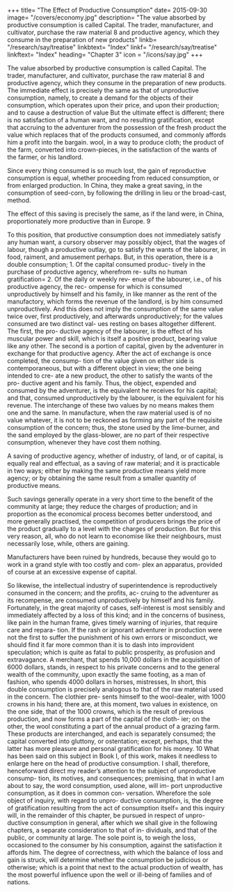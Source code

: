 +++
title= "The Effect of Productive Consumption"
date= 2015-09-30
image= "/covers/economy.jpg"
description= "The value absorbed by productive consumption is called Capital. The trader, manufacturer, and cultivator, purchase the raw material 8 and productive agency, which they consume in the preparation of new products"
linkb= "/research/say/treatise"
linkbtext= "Index"
linkf= "/research/say/treatise"
linkftext= "Index"
heading= "Chapter 3"
icon = "/icons/say.jpg"
+++


The value absorbed by productive consumption is called Capital. The trader, manufacturer, and cultivator, purchase the raw material 8 and productive agency, which they consume in the preparation of new products. The immediate effect is precisely the same as that of unproductive consumption, namely, to create a demand for the objects of their consumption, which operates upon their price, and upon their
production; and to cause a destruction of value But the ultimate effect is different; there is no satisfaction of a human want, and no resulting gratification, except that accruing to the adventurer from the possession of the fresh product the
value which replaces that of the products consumed, and commonly affords him a profit into the bargain.
wool, in a way to produce cloth; the product of the farm, converted into crown-pieces, in the satisfaction of the wants of the farmer, or his landlord. 

Since every thing consumed is so much lost, the gain of reproductive consumption is equal, whether proceeding from
reduced consumption, or from enlarged production. In China, they make a great saving, in the consumption of seed-corn,
by following the drilling in lieu or the broad-cast, method. 

The effect of this saving is precisely the same, as if the land were, in China, proportionately more productive than in Europe. 9

To this position, that productive consumption does not immediately satisfy any human want, a cursory observer may
possibly object, that the wages of labour, though a productive outlay, go to satisfy the wants of the labourer, in food,
raiment, and amusement perhaps. But, in this operation, there
is a double consumption; 1. Of the capital consumed produc-
tively in the purchase of productive agency, wherefrom re-
sults no human gratification= 2. Of the daily or weekly rev-
enue of the labourer, i.e., of his productive agency, the rec-
ompense for which is consumed unproductively by himself
and his family, in like manner as the rent of the manufactory,
which forms the revenue of the landlord, is by him consumed
unproductively. And this does not imply the consumption of
the same value twice over, first productively, and afterwards
unproductively; for the values consumed are two distinct val-
ues resting on bases altogether different. The first, the pro-
ductive agency of the labourer, is the effect of his muscular
power and skill, which is itself a positive product, bearing
value like any other. The second is a portion of capital, given
by the adventurer in exchange for that productive agency.
After the act of exchange is once completed, the consump-
tion of the value given on either side is contemporaneous, but
with a different object in view; the one being intended to cre-
ate a new product, the other to satisfy the wants of the pro-
ductive agent and his family. Thus, the object, expended and
consumed by the adventurer, is the equivalent he receives for
his capital; and that, consumed unproductively by the labourer,
is the equivalent for his revenue. The interchange of these
two values by no means makes them one and the same.
In manufacture, when the raw material used is of no value
whatever, it is not to be reckoned as forming any part of the
requisite consumption of the concern; thus, the stone used by
the lime-burner, and the sand employed by the glass-blower,
are no part of their respective consumption, whenever they
have cost them nothing.

A saving of productive agency, whether of industry, of land, or of capital, is equally real and effectual, as a saving of raw
material; and it is practicable in two ways; either by making the same productive means yield more agency; or by obtaining the same result from a smaller quantity of productive means.

Such savings generally operate in a very short time to the benefit of the community at large; they reduce the charges of
production; and in proportion as the economical process becomes better understood, and more generally practised, the
competition of producers brings the price of the product gradually to a level with the charges of production. But for this
very reason, all, who do not learn to economise like their neighbours, must necessarily lose, while, others are gaining.

Manufacturers have been ruined by hundreds, because they would go to work in a grand style with too costly and com-
plex an apparatus, provided of course at an excessive expense
of capital.

So likewise, the intellectual industry of superintendence is
reproductively consumed in the concern; and the profits, ac-
cruing to the adventurer as its recompense, are consumed
unproductively by himself and his family.
Fortunately, in the great majority of cases, self-interest is most
sensibly and immediately affected by a loss of this kind; and
in the concerns of business, like pain in the human frame,
gives timely warning of injuries, that require care and repara-
tion. If the rash or ignorant adventurer in production were
not the first to suffer the punishment of his own errors or
misconduct, we should find it far more common than it is to
dash into improvident speculation; which is quite as fatal to
public prosperity, as profusion and extravagance. A merchant,
that spends 10,000 dollars in the acquisition of 6000 dollars,
stands, in respect to his private concerns and to the general
wealth of the community, upon exactly the same footing, as a
man of fashion, who spends 4000 dollars in horses, mistresses,
In short, this double consumption is precisely analogous to
that of the raw material used in the concern. The clothier pre-
sents himself to the wool-dealer, with 1000 crowns in his hand;
there are, at this moment, two values in existence, on the one
side, that of the 1000 crowns, which is the result of previous
production, and now forms a part of the capital of the cloth-
ier; on the other, the wool constituting a part of the annual
product of a grazing farm. These products are interchanged, and each is separately consumed; the capital converted into gluttony, or ostentation; except, perhaps, that the latter has
more pleasure and personal gratification for his money. 10
What has been said on this subject in Book I, of this work,
makes it needless to enlarge here on the head of productive
consumption. I shall, therefore, henceforward direct my
reader’s attention to the subject of unproductive consump-
tion, its motives, and consequences; premising, that in what I
am about to say, the word consumption, used alone, will im-
port unproductive consumption, as it does in common con-
versation. Wherefore the sole object of inquiry, with regard to unpro-
ductive consumption, is, the degree of gratification resulting
from the act of consumption itself= and this inquiry will, in
the remainder of this chapter, be pursued in respect of unpro-
ductive consumption in general, after which we shall give in
the following chapters, a separate consideration to that of in-
dividuals, and that of the public, or community at large. The
sole point is, to weigh the loss, occasioned to the consumer
by his consumption, against the satisfaction it affords him.
The degree of correctness, with which the balance of loss
and gain is struck, will determine whether the consumption
be judicious or otherwise; which is a point that next to the
actual production of wealth, has the most powerful influence
upon the well or ill-being of families and of nations.

